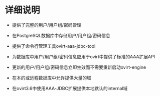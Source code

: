# 详细说明

* 提供了完整的用户/用户组/密码管理

* 在PostgreSQL数据库中存储用户/用户组/密码信息

* 提供了命令行管理工具ovirt-aaa-jdbc-tool

* 为数据库中用户/用户组/密码信息应用于ovirt中提供了标准的AAA扩展API

* 更新的用户/用户组/密码信息立即生效而不需要重新启动ovirt-engine

* 在本的或远程数据库中允许提供大量的域

* 在ovirt3.6中使用AAA-JDBC扩展提供本地默认的internal域


